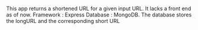 This app returns a shortened URL for a given input URL.
It lacks a front end as of now.
Framework : Express
Database : MongoDB. The database stores the longURL and the corresponding short URL
